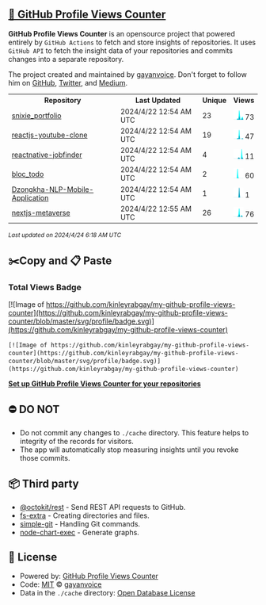 ## [🚀 GitHub Profile Views Counter](https://github.com/gayanvoice/github-profile-views-counter)
**GitHub Profile Views Counter** is an opensource project that powered entirely by  `GitHub Actions` to fetch and store insights of repositories.
It uses `GitHub API` to fetch the insight data of your repositories and commits changes into a separate repository.

The project created and maintained by [gayanvoice](https://github.com/gayanvoice). Don't forget to follow him on [GitHub](https://github.com/gayanvoice), [Twitter](https://twitter.com/gayanvoice), and [Medium](https://gayanvoice.medium.com/).

<table>
	<tr>
		<th>
			Repository
		</th>
		<th>
			Last Updated
		</th>
		<th>
			Unique
		</th>
		<th>
			Views
		</th>
	</tr>
	<tr>
		<td>
			<a href="https://github.com/kinleyrabgay/my-github-profile-views-counter/tree/master/readme/619275366/year.md">
				snixie_portfolio
			</a>
		</td>
		<td>
			2024/4/22 12:54 AM UTC
		</td>
		<td>
			23
		</td>
		<td>
			<img alt="Response time graph" src="https://github.com/kinleyrabgay/my-github-profile-views-counter/raw/master/graph/619275366/small/year.png" height="20"> 73
		</td>
	</tr>
	<tr>
		<td>
			<a href="https://github.com/kinleyrabgay/my-github-profile-views-counter/tree/master/readme/619128532/year.md">
				reactjs-youtube-clone
			</a>
		</td>
		<td>
			2024/4/22 12:54 AM UTC
		</td>
		<td>
			19
		</td>
		<td>
			<img alt="Response time graph" src="https://github.com/kinleyrabgay/my-github-profile-views-counter/raw/master/graph/619128532/small/year.png" height="20"> 47
		</td>
	</tr>
	<tr>
		<td>
			<a href="https://github.com/kinleyrabgay/my-github-profile-views-counter/tree/master/readme/619550591/year.md">
				reactnative-jobfinder
			</a>
		</td>
		<td>
			2024/4/22 12:54 AM UTC
		</td>
		<td>
			4
		</td>
		<td>
			<img alt="Response time graph" src="https://github.com/kinleyrabgay/my-github-profile-views-counter/raw/master/graph/619550591/small/year.png" height="20"> 11
		</td>
	</tr>
	<tr>
		<td>
			<a href="https://github.com/kinleyrabgay/my-github-profile-views-counter/tree/master/readme/697110580/year.md">
				bloc_todo
			</a>
		</td>
		<td>
			2024/4/22 12:54 AM UTC
		</td>
		<td>
			2
		</td>
		<td>
			<img alt="Response time graph" src="https://github.com/kinleyrabgay/my-github-profile-views-counter/raw/master/graph/697110580/small/year.png" height="20"> 60
		</td>
	</tr>
	<tr>
		<td>
			<a href="https://github.com/kinleyrabgay/my-github-profile-views-counter/tree/master/readme/662394435/year.md">
				Dzongkha-NLP-Mobile-Application
			</a>
		</td>
		<td>
			2024/4/22 12:54 AM UTC
		</td>
		<td>
			1
		</td>
		<td>
			<img alt="Response time graph" src="https://github.com/kinleyrabgay/my-github-profile-views-counter/raw/master/graph/662394435/small/year.png" height="20"> 1
		</td>
	</tr>
	<tr>
		<td>
			<a href="https://github.com/kinleyrabgay/my-github-profile-views-counter/tree/master/readme/619164835/year.md">
				nextjs-metaverse
			</a>
		</td>
		<td>
			2024/4/22 12:55 AM UTC
		</td>
		<td>
			26
		</td>
		<td>
			<img alt="Response time graph" src="https://github.com/kinleyrabgay/my-github-profile-views-counter/raw/master/graph/619164835/small/year.png" height="20"> 76
		</td>
	</tr>
</table>

<small><i>Last updated on 2024/4/24 6:18 AM UTC</i></small>

## ✂️Copy and 📋 Paste
### Total Views Badge
[![Image of https://github.com/kinleyrabgay/my-github-profile-views-counter](https://github.com/kinleyrabgay/my-github-profile-views-counter/blob/master/svg/profile/badge.svg)](https://github.com/kinleyrabgay/my-github-profile-views-counter)

```readme
[![Image of https://github.com/kinleyrabgay/my-github-profile-views-counter](https://github.com/kinleyrabgay/my-github-profile-views-counter/blob/master/svg/profile/badge.svg)](https://github.com/kinleyrabgay/my-github-profile-views-counter)
```
[**Set up GitHub Profile Views Counter for your repositories**](https://github.com/gayanvoice/github-profile-views-counter)
## ⛔ DO NOT
- Do not commit any changes to `./cache` directory. This feature helps to integrity of the records for visitors.
- The app will automatically stop measuring insights until you revoke those commits.
## 📦 Third party

- [@octokit/rest](https://www.npmjs.com/package/@octokit/rest) - Send REST API requests to GitHub.
- [fs-extra](https://www.npmjs.com/package/fs-extra) - Creating directories and files.
- [simple-git](https://www.npmjs.com/package/simple-git) - Handling Git commands.
- [node-chart-exec](https://www.npmjs.com/package/node-chart-exec) - Generate graphs.
## 📄 License
- Powered by: [GitHub Profile Views Counter](https://github.com/gayanvoice/github-profile-views-counter)
- Code: [MIT](./LICENSE) © [gayanvoice](https://github.com/gayanvoice)
- Data in the `./cache` directory: [Open Database License](https://opendatacommons.org/licenses/odbl/1-0/)